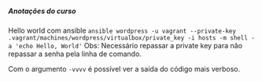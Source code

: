 ##### Anotações do curso

Hello world com ansible
`ansible wordpress -u vagrant --private-key .vagrant/machines/wordpress/virtualbox/private_key -i hosts -m shell -a 'echo Hello, World'`
Obs: Necessário repassar a private key para não repassar a senha pela linha de comando.  

Com o argumento `-vvvv` é possível ver a saída do código mais verboso.